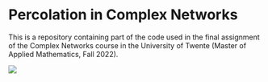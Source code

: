 # Percolation in Complex Networks
This is a repository containing part of the code used in the final assignment of the Complex Networks course in the University of Twente (Master of Applied Mathematics, Fall 2022).


![](percolation.gif)